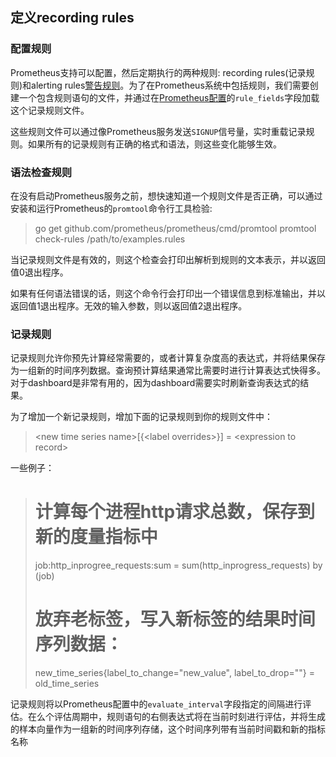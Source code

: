 ## 定义recording rules
### 配置规则
Prometheus支持可以配置，然后定期执行的两种规则: recording rules(记录规则)和alerting rules[警告规则](https://prometheus.io/docs/alerting/rules)。为了在Prometheus系统中包括规则，我们需要创建一个包含规则语句的文件，并通过在[Prometheus配置](https://prometheus.io/docs/operating/configuration)的`rule_fields`字段加载这个记录规则文件。

这些规则文件可以通过像Prometheus服务发送`SIGNUP`信号量，实时重载记录规则。如果所有的记录规则有正确的格式和语法，则这些变化能够生效。

### 语法检查规则
在没有启动Prometheus服务之前，想快速知道一个规则文件是否正确，可以通过安装和运行Prometheus的`promtool`命令行工具检验:
> go get github.com/prometheus/prometheus/cmd/promtool
> promtool check-rules /path/to/examples.rules

当记录规则文件是有效的，则这个检查会打印出解析到规则的文本表示，并以返回值0退出程序。

如果有任何语法错误的话，则这个命令行会打印出一个错误信息到标准输出，并以返回值1退出程序。无效的输入参数，则以返回值2退出程序。

### 记录规则
记录规则允许你预先计算经常需要的，或者计算复杂度高的表达式，并将结果保存为一组新的时间序列数据。查询预计算结果通常比需要时进行计算表达式快得多。对于dashboard是非常有用的，因为dashboard需要实时刷新查询表达式的结果。

为了增加一个新记录规则，增加下面的记录规则到你的规则文件中：
> \<new time series name\>[{\<label overrides\>}] = \<expression to record\>

一些例子：
> # 计算每个进程http请求总数，保存到新的度量指标中
> job:http_inprogree_requests:sum = sum(http_inprogress_requests) by (job)
> 
> # 放弃老标签，写入新标签的结果时间序列数据：
> new_time_series{label_to_change="new_value", label_to_drop=""} = old_time_series

记录规则将以Prometheus配置中的`evaluate_interval`字段指定的间隔进行评估。在么个评估周期中，规则语句的右侧表达式将在当前时刻进行评估，并将生成的样本向量作为一组新的时间序列存储，这个时间序列带有当前时间戳和新的指标名称

